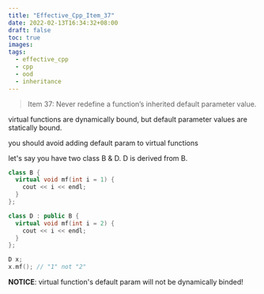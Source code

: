 ```yaml
---
title: "Effective_Cpp_Item_37"
date: 2022-02-13T16:34:32+08:00
draft: false
toc: true
images:
tags: 
  - effective_cpp
  - cpp
  - ood
  - inheritance
---
```


> Item 37: Never redefine a function’s inherited default parameter value.

virtual functions are dynamically bound, but default
 parameter values are statically bound.

you should avoid adding default param to virtual functions

let's say you have two class B & D. D is derived from B.
```cpp
class B {
  virtual void mf(int i = 1) {
    cout << i << endl;
  }
};

class D : public B {
  virtual void mf(int i = 2) {
    cout << i << endl;
  }
};

D x;
x.mf(); // "1" not "2"
```

__NOTICE__: virtual function's default param will not be dynamically binded!

